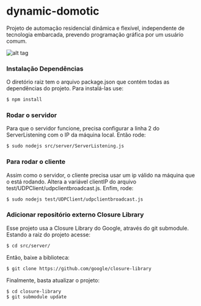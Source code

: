 # dynamic-domotic

Projeto de automação residencial dinâmica e flexível, independente de tecnologia embarcada, prevendo programação gráfica por um usuário comum.


![alt tag](https://cloud.githubusercontent.com/assets/1044309/6632286/92bd7528-c912-11e4-8a84-0234d9c91983.png)


### Instalação Dependências

O diretório raiz tem o arquivo package.json que contém todas as dependências do projeto. 
Para instalá-las use:
```sh
$ npm install
```

### Rodar o servidor
Para que o servidor funcione, precisa configurar a linha 2 do ServerListening com o IP da máquina local. Então rode:
```sh
$ sudo nodejs src/server/ServerListening.js
```


### Para rodar o cliente
Assim como o servidor, o cliente precisa usar um ip válido na máquina que o está rodando. Altera a variável clientIP do arquivo test/UDPClient/udpclientbroadcast.js.
Enfim, rode:
```sh
$ sudo nodejs test/UDPClient/udpclientbroadcast.js
```

### Adicionar repositório externo Closure Library
Esse projeto usa a Closure Library do Google, através do git submodule. Estando a raiz do projeto acesse:
```sh
$ cd src/server/
```

Então, baixe a biblioteca:
```sh
$ git clone https://github.com/google/closure-library
```

Finalmente, basta atualizar o projeto:
```sh
$ cd closure-library
$ git submodule update
```